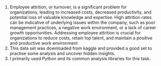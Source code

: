 1. Employee attrition, or turnover, is a significant problem for organizations, leading to increased costs, decreased productivity, and potential loss of valuable knowledge and expertise. High attrition rates can be indicative of underlying issues within the company, such as poor management practices, a negative work environment, or a lack of career growth opportunities. Addressing employee attrition is crucial for organizations to reduce costs, retain top talent, and maintain a positive and productive work environment
2. This data set was downloaded from kaggle and provided a good set to practise some analysis and uncover hidden insights.
3. I primarily used Python and its common analysis libraries for this task.
   
